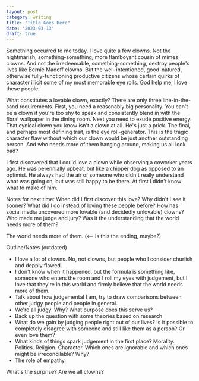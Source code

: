 ```yaml
---
layout: post
category: writing
title: "Title Goes Here"
date: '2023-03-13'
draft: true
---
```


Something occurred to me today. I love quite a few clowns. Not the nightmarish, something-something, more flamboyant cousin of mimes clowns. And not the irredeemable, something-something, destroy people's lives like Bernie Madoff clowns. But the well-intentioned, good-natured, otherwise fully-functioning productive citizens whose certain quirks of character illicit some of my most memorable eye rolls. God help me, I love these people.

What constitutes a lovable clown, exactly? There are only three line-in-the-sand requirements. First, you need a reasonably big personality. You can't be a clown if you're too shy to speak and consistently blend in with the floral wallpaper in the dining room. Next you need to exude positive energy. That cynical clown you know isn't a clown at all. He's just a prick. The final, and perhaps most defining trait, is the eye roll-generator. This is the tragic character flaw without which our clown would be just another outstanding person. And who needs more of them hanging around, making us all look bad?

I first discovered that I could love a clown while observing a coworker years ago. He was perennially upbeat, but like a chipper dog as opposed to an optimist. He always had the air of someone who didn't really understand what was going on, but was still happy to be there. At first I didn't know what to make of him.


Notes for next time:
When did I first discover this love? 
Why didn't I see it sooner? 
What did I do instead of loving these people before? 
How has social media uncovered more lovable (and decidedly unlovable) clowns?
Who made me judge and jury?
   Was it the understanding that the world needs more of them?

The world needs more of them. (<-- Is this the ending, maybe?)




Outline/Notes (outdated)
- I love a lot of clowns. No, not clowns, but people who I consider churlish and depply flawed.
- I don't know when it happened, but the formula is something like, someone who enters the room and I roll my eyes with judgement, but I love that they're in this world and firmly believe that the world needs more of them.
- Talk about how judgemental I am, try to draw comparisons between other judgy people and people in general. 
- We're all judgy. Why? What purpose does this serve us?
- Back up the question with some theories based on research
- What do we gain by judging people right out of our lives? Is it possible to completely disagree with someone and still like them as a person? Or even love them?
- What kinds of things spark judgement in the first place? Morality. Politics. Religion. Character. Which ones are ignorable and which ones might be irreconcilable? Why?
- The role of empathy. 

What's the surprise?
Are we all clowns? 